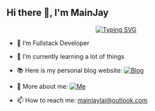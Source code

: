 ## Hi there 👋, I'm MainJay

<p align="center">
  <a href="https://git.io/typing-svg"><img src="https://readme-typing-svg.herokuapp.com?font=Fira+Code&weight=500&pause=1000&width=435&lines=I+am+fullstack+developer;I+have+master+degree;I+am+faster+learner" alt="Typing SVG" /></a>
</p>

- 🔭 I’m Fullstack Developer
- 🌱 I’m currently learning a lot of things
- 📚 Here is my personal blog website: [![Blog](https://img.shields.io/badge/Blog-12100E?logo=blogger&logoColor=white
)](https://blog.mainjay.cloudns.ch)
- 👨 More about me: [![Me](https://img.shields.io/badge/Me-12100E?logo=Personio&logoColor=white)](https://mainjay.cloudns.ch) 

- 📫 How to reach me: mainjaylai@outlook.com

<!--
**mainjaylai/mainjaylai** is a ✨ _special_ ✨ repository because its `README.md` (this file) appears on your GitHub profile.

Here are some ideas to get you started:

- 🔭 I’m currently working on ...
- 🌱 I’m currently learning ...
- 👯 I’m looking to collaborate on ...
- 🤔 I’m looking for help with ...
- 💬 Ask me about ...
- 📫 How to reach me: ...
- 😄 Pronouns: ...
- ⚡ Fun fact: ...
-->


